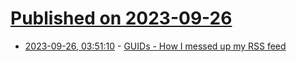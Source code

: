 # [Published on 2023-09-26](index.md)

* [2023-09-26, 03:51:10](https://lobste.rs/s/pdls0c/guids_how_i_messed_up_my_rss_feed) - [GUIDs - How I messed up my RSS feed](https://theorangeone.net/posts/rss-guids/)
